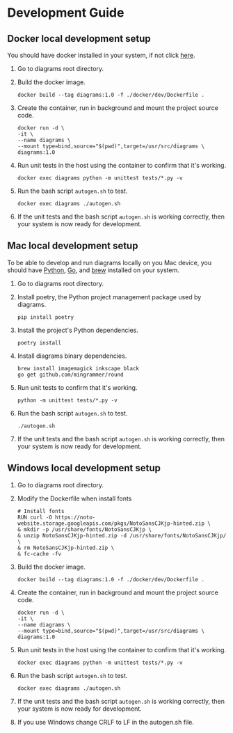# Development Guide

## Docker local development setup

You should have docker installed in your system, if not click [here](https://docs.docker.com/get-docker/).

1. Go to diagrams root directory.

2. Build the docker image.

    ```shell
    docker build --tag diagrams:1.0 -f ./docker/dev/Dockerfile .
    ```

3. Create the container, run in background and mount the project source code.

    ```shell
    docker run -d \
    -it \
    --name diagrams \
    --mount type=bind,source="$(pwd)",target=/usr/src/diagrams \
    diagrams:1.0
    ```

4. Run unit tests in the host using the container to confirm that it's working.

    ```shell
    docker exec diagrams python -m unittest tests/*.py -v
    ```

5. Run the bash script `autogen.sh` to test.

    ```shell
    docker exec diagrams ./autogen.sh
    ```

6. If the unit tests and the bash script `autogen.sh` is working correctly, then your system is now ready for development.


## Mac local development setup

To be able to develop and run diagrams locally on you Mac device, you should have [Python](https://www.python.org/downloads/), [Go](https://golang.org/doc/install), and [brew](https://brew.sh/) installed on your system.

1. Go to diagrams root directory.

2. Install poetry, the Python project management package used by diagrams.

    ```shell
    pip install poetry
    ```

3. Install the project's Python dependencies.

    ```shell
    poetry install
    ```

4. Install diagrams binary dependencies.

    ```shell
    brew install imagemagick inkscape black
    go get github.com/mingrammer/round
    ```

5. Run unit tests to confirm that it's working.

    ```shell
    python -m unittest tests/*.py -v
    ```

6. Run the bash script `autogen.sh` to test.

    ```shell
    ./autogen.sh
    ```

7. If the unit tests and the bash script `autogen.sh` is working correctly, then your system is now ready for development.

## Windows local development setup
1. Go to diagrams root directory.

2. Modify the Dockerfile when install fonts

    ```shell
    # Install fonts
    RUN curl -O https://noto-website.storage.googleapis.com/pkgs/NotoSansCJKjp-hinted.zip \
    & mkdir -p /usr/share/fonts/NotoSansCJKjp \
    & unzip NotoSansCJKjp-hinted.zip -d /usr/share/fonts/NotoSansCJKjp/ \
    & rm NotoSansCJKjp-hinted.zip \
    & fc-cache -fv
    ```

2. Build the docker image.

    ```shell
    docker build --tag diagrams:1.0 -f ./docker/dev/Dockerfile .
    ```

3. Create the container, run in background and mount the project source code.

    ```shell
    docker run -d \
    -it \
    --name diagrams \
    --mount type=bind,source="$(pwd)",target=/usr/src/diagrams \
    diagrams:1.0
    ```

4. Run unit tests in the host using the container to confirm that it's working.

    ```shell
    docker exec diagrams python -m unittest tests/*.py -v
    ```

5. Run the bash script `autogen.sh` to test.

    ```shell
    docker exec diagrams ./autogen.sh
    ```

6. If the unit tests and the bash script `autogen.sh` is working correctly, then your system is now ready for development.

7. If you use Windows change CRLF to LF in the autogen.sh file.